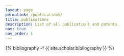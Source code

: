 ```yaml
---
layout: page
permalink: /publications/
title: publications
description: List of all publications and patents.
nav: true
nav_order: 1
---
```

<!-- _pages/publications.md -->
<div class="publications">

{% bibliography -f {{ site.scholar.bibliography }} %}

</div>
